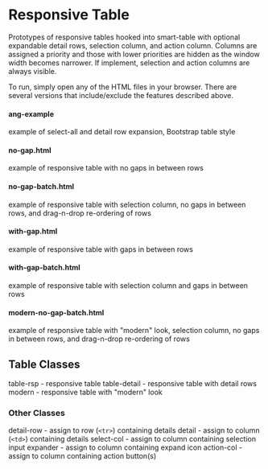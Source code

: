# Responsive Table

Prototypes of responsive tables hooked into smart-table with optional expandable detail rows, selection column, and action column. Columns are assigned a priority and those with lower priorities are hidden as the window width becomes narrower. If implement, selection and action columns are always visible.

To run, simply open any of the HTML files in your browser. There are several versions that include/exclude the features described above.

#### ang-example
example of select-all and detail row expansion, Bootstrap table style

#### no-gap.html
example of responsive table with no gaps in between rows

#### no-gap-batch.html
example of responsive table with selection column, no gaps in between rows, and drag-n-drop re-ordering of rows

#### with-gap.html
example of responsive table with gaps in between rows

#### with-gap-batch.html
example of responsive table with selection column and gaps in between rows

#### modern-no-gap-batch.html
example of responsive table with "modern" look, selection column, no gaps in between rows, and drag-n-drop re-ordering of rows

## Table Classes
table-rsp - responsive table
table-detail - responsive table with detail rows
modern - responsive table with "modern" look

### Other Classes
detail-row - assign to row (`<tr>`) containing details
detail - assign to column (`<td>`) containing details
select-col - assign to column containing selection input
expander - assign to column containing expand icon
action-col - assign to column containing action button(s)